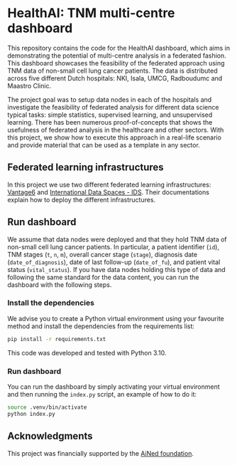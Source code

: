 # HealthAI: TNM multi-centre dashboard

This repository contains the code for the HealthAI dashboard, which aims in 
demonstrating the potential of multi-centre analysis in a federated fashion. 
This dashboard showcases the feasibility of the federated approach using 
TNM data of non-small cell lung cancer patients. The data is distributed 
across five different Dutch hospitals: NKI, Isala, UMCG, Radboudumc and 
Maastro Clinic.

The project goal was to setup data nodes in each of the hospitals and 
investigate the feasibility of federated analysis for different data science 
typical tasks: simple statistics, supervised learning, and unsupervised 
learning. There has been numerous proof-of-concepts that shows the 
usefulness of federated analysis in the healthcare and other sectors. With 
this project, we show how to execute this approach in a real-life scenario 
and provide material that can be used as a template in any sector.

## Federated learning infrastructures

In this project we use two different federated learning infrastructures:
[Vantage6](https://vantage6.ai/) and 
[International Data Spaces - IDS](https://tno-tsg.gitlab.io/docs/overview/).
Their documentations explain how to deploy the different infrastructures.

## Run dashboard

We assume that data nodes were deployed and that they hold TNM data of 
non-small cell lung cancer patients. In particular, a patient identifier (`id`), 
TNM stages (`t`, `n`, `m`), overall cancer stage (`stage`), diagnosis date 
(`date_of_diagnosis`), date of last follow-up (`date_of_fu`), and patient vital 
status (`vital_status`). If you have data nodes holding this type of data and 
following the same standard for the data content, you can run the dashboard 
with the following steps.

### Install the dependencies

We advise you to create a Python virtual environment using your favourite 
method and install the dependencies from the requirements list:

``` bash
pip install -r requirements.txt 
```

This code was developed and tested with Python 3.10.

### Run dashboard

You can run the dashboard by simply activating your virtual environment and 
then running the `index.py` script, an example of how to do it:

``` bash
source .venv/bin/activate 
python index.py
```

## Acknowledgments

This project was financially supported by the 
[AiNed foundation](https://ained.nl/over-ained/).
